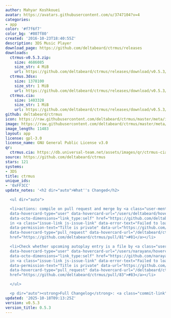```yaml
---
author: Mahyar Koshkouei
avatar: https://avatars.githubusercontent.com/u/3747104?v=4
categories:
- app
color: '#f7f6f7'
color_bg: '#807f80'
created: '2016-10-23T18:40:55Z'
description: 3DS Music Player
download_page: https://github.com/deltabeard/ctrmus/releases
downloads:
  ctrmus-v0.5.3.zip:
    size: 4686085
    size_str: 4 MiB
    url: https://github.com/deltabeard/ctrmus/releases/download/v0.5.3/ctrmus-v0.5.3.zip
  ctrmus.3dsx:
    size: 1378100
    size_str: 1 MiB
    url: https://github.com/deltabeard/ctrmus/releases/download/v0.5.3/ctrmus.3dsx
  ctrmus.cia:
    size: 1403328
    size_str: 1 MiB
    url: https://github.com/deltabeard/ctrmus/releases/download/v0.5.3/ctrmus.cia
github: deltabeard/ctrmus
icon: https://raw.githubusercontent.com/deltabeard/ctrmus/master/meta/icon.png
image: https://raw.githubusercontent.com/deltabeard/ctrmus/master/meta/banner.png
image_length: 11483
layout: app
license: gpl-3.0
license_name: GNU General Public License v3.0
qr:
  ctrmus.cia: https://db.universal-team.net/assets/images/qr/ctrmus-cia.png
source: https://github.com/deltabeard/ctrmus
stars: 121
systems:
- 3DS
title: ctrmus
unique_ids:
- '0xFF3CC'
update_notes: '<h2 dir="auto">What''s Changed</h2>

  <ul dir="auto">

  <li>actions: compile on pull request and merge by <a class="user-mention notranslate"
  data-hovercard-type="user" data-hovercard-url="/users/deltabeard/hovercard" data-octo-click="hovercard-link-click"
  data-octo-dimensions="link_type:self" href="https://github.com/deltabeard">@deltabeard</a>
  in <a class="issue-link js-issue-link" data-error-text="Failed to load title" data-id="3499288952"
  data-permission-text="Title is private" data-url="https://github.com/deltabeard/ctrmus/issues/81"
  data-hovercard-type="pull_request" data-hovercard-url="/deltabeard/ctrmus/pull/81/hovercard"
  href="https://github.com/deltabeard/ctrmus/pull/81">#81</a></li>

  <li>Check whether upcoming autoplay entry is a file by <a class="user-mention notranslate"
  data-hovercard-type="user" data-hovercard-url="/users/narayanx/hovercard" data-octo-click="hovercard-link-click"
  data-octo-dimensions="link_type:self" href="https://github.com/narayanx">@narayanx</a>
  in <a class="issue-link js-issue-link" data-error-text="Failed to load title" data-id="3501661863"
  data-permission-text="Title is private" data-url="https://github.com/deltabeard/ctrmus/issues/83"
  data-hovercard-type="pull_request" data-hovercard-url="/deltabeard/ctrmus/pull/83/hovercard"
  href="https://github.com/deltabeard/ctrmus/pull/83">#83</a></li>

  </ul>

  <p dir="auto"><strong>Full Changelog</strong>: <a class="commit-link" href="https://github.com/deltabeard/ctrmus/compare/v0.5.2...v0.5.3"><tt>v0.5.2...v0.5.3</tt></a></p>'
updated: '2025-10-18T09:13:25Z'
version: v0.5.3
version_title: 0.5.3
---
```

